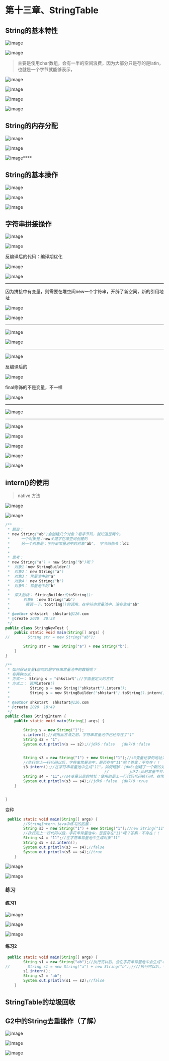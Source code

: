 # 第十三章、StringTable

## String的基本特性

![image](https://static.lovedata.net/20-12-15-9cb05c9c084a86448e83b6a7ad4054a4.png-wm)

![image](https://static.lovedata.net/20-12-15-0ca66266679c549286e3980fa5c32381.png-wm)

> 主要是使用char数组，会有一半的空间浪费，因为大部分只是存的是latin，也就是一个字节就能够表示，

![image](https://static.lovedata.net/20-12-15-856ec17af512181f7b76ee925719857d.png-wm)

![image](https://static.lovedata.net/20-12-15-e987d4bc85462e05f3fd3d5357f06e7f.png-wm)

![image](https://static.lovedata.net/20-12-15-49c9d499e4a3251b0bfed9e7a0d81603.png-wm)



![image](https://static.lovedata.net/20-12-15-adb106e0f2786a2820a1e9e902567937.png-wm)



## String的内存分配

![image](https://static.lovedata.net/20-12-15-6fefacfa2dec8887347539f3e16222fe.png-wm)

![image](https://static.lovedata.net/20-12-15-2730251ccc3e4921b01f45521396c30e.png-wm)

![image](https://static.lovedata.net/20-12-15-3f724061b313fdb0c93a6b48ecdb9a8d.png-wm)****

## String的基本操作

![image](https://static.lovedata.net/20-12-15-97e9b2ad13a5f74bfbad3b07726f2251.png-wm)



![image](https://static.lovedata.net/20-12-15-79ec8722f80da0502e628ca63082ee1b.png-wm)

![image](https://static.lovedata.net/20-12-15-001d740dd009938f5c867013360cfa26.png-wm)

## 字符串拼接操作

![image](https://static.lovedata.net/20-12-16-0963395a8646dac87950dd5f0c3e9ff7.png-wm)

![image](https://static.lovedata.net/20-12-16-f7397bcd214a7f585645fb18e4247f29.png-wm)

反编译后的代码：编译期优化

![image](https://static.lovedata.net/20-12-16-390645547d1904a4c75edf6c84d5caeb.png-wm)

![image](https://static.lovedata.net/20-12-16-ae473b8c0adc5b7c30059cce5c4fed14.png-wm)

---

  因为拼接中有变量，则需要在堆空间new一个字符串，开辟了新空间，新的引用地址

![image](https://static.lovedata.net/20-12-16-c78945933de6a4786acdad73a78ed362.png-wm)

![image](https://static.lovedata.net/20-12-16-105c700ade7b6b2a41f5e0df16b57d46.png-wm)



---

![image](https://static.lovedata.net/20-12-16-2f8d71bf056e37c3f59e2e67fad0cea5.png-wm)

![image](https://static.lovedata.net/20-12-16-b823d4082331ef7c8568ff34d969934a.png-wm)



---

![image](https://static.lovedata.net/20-12-16-6786c1191ece5be05d71a1fe9a91c50c.png-wm)

反编译后的

![image](https://static.lovedata.net/20-12-16-47925aa4eb827ac883fc52bd91376534.png-wm)

final修饰的不是变量，不一样

![image](https://static.lovedata.net/20-12-16-cc532d8a2444998643d08e658568ef03.png-wm)

---

![image](https://static.lovedata.net/20-12-16-c9915ff8d30353bd01aebfc5edc3132b.png-wm)

---

![image](https://static.lovedata.net/20-12-16-20542d10d0c9fb7184839720e335c426.png-wm)

![image](https://static.lovedata.net/20-12-16-7f66ffa0359fcc6b0265c40a267c80b0.png-wm)

![image](https://static.lovedata.net/20-12-16-f0c245145bc58a96e6b0f47a43e598d1.png-wm)

![image](https://static.lovedata.net/20-12-16-4786ee9ed1f06f1ad78b9cd0211d74ee.png-wm)

![image](https://static.lovedata.net/20-12-16-5f3815c6341353137b02ad072be50cdb.png-wm)



## intern()的使用

> native 方法

![image](https://static.lovedata.net/20-12-17-8002449cb26a1d40a57e25937664e134.png-wm)



![image](https://static.lovedata.net/20-12-17-7b8370015585530e3fed28153e542f32.png-wm)



```java
/**
 * 题目：
 * new String("ab")会创建几个对象？看字节码，就知道是两个。
 *     一个对象是：new关键字在堆空间创建的
 *     另一个对象是：字符串常量池中的对象"ab"。 字节码指令：ldc
 *
 *
 * 思考：
 * new String("a") + new String("b")呢？
 *  对象1：new StringBuilder()
 *  对象2： new String("a")
 *  对象3： 常量池中的"a"
 *  对象4： new String("b")
 *  对象5： 常量池中的"b"
 *
 *  深入剖析： StringBuilder的toString():
 *      对象6 ：new String("ab")
 *       强调一下，toString()的调用，在字符串常量池中，没有生成"ab"
 *
 * @author shkstart  shkstart@126.com
 * @create 2020  20:38
 */
public class StringNewTest {
    public static void main(String[] args) {
//        String str = new String("ab");

        String str = new String("a") + new String("b");
    }
}

```



```java
/**
 * 如何保证变量s指向的是字符串常量池中的数据呢？
 * 有两种方式：
 * 方式一： String s = "shkstart";//字面量定义的方式
 * 方式二： 调用intern()
 *         String s = new String("shkstart").intern();
 *         String s = new StringBuilder("shkstart").toString().intern();
 *
 * @author shkstart  shkstart@126.com
 * @create 2020  18:49
 */
public class StringIntern {
    public static void main(String[] args) {

        String s = new String("1");
        s.intern();//调用此方法之前，字符串常量池中已经存在了"1"
        String s2 = "1";
        System.out.println(s == s2);//jdk6：false   jdk7/8：false


        String s3 = new String("1") + new String("1");//s3变量记录的地址为：new String("11")
        //执行完上一行代码以后，字符串常量池中，是否存在"11"呢？答案：不存在！！
        s3.intern();//在字符串常量池中生成"11"。如何理解：jdk6:创建了一个新的对象"11",也就有新的地址。
                                            //         jdk7:此时常量中并没有创建"11",而是创建一个指向堆空间中new String("11")的地址
        String s4 = "11";//s4变量记录的地址：使用的是上一行代码代码执行时，在常量池中生成的"11"的地址
        System.out.println(s3 == s4);//jdk6：false  jdk7/8：true
    }


}
```



变种

```java
 public static void main(String[] args) {
        //StringIntern.java中练习的拓展：
        String s3 = new String("1") + new String("1");//new String("11")
        //执行完上一行代码以后，字符串常量池中，是否存在"11"呢？答案：不存在！！
        String s4 = "11";//在字符串常量池中生成对象"11"
        String s5 = s3.intern();
        System.out.println(s3 == s4);//false
        System.out.println(s5 == s4);//true
    }
```



![image](https://static.lovedata.net/20-12-17-2f95b46ee088442ad68a12324f83936e.png-wm)





![image](https://static.lovedata.net/20-12-21-bface7dae5ae8c06e0fa90b8298a4e55.png-wm)



### 练习

#### 练习1

![image](https://static.lovedata.net/20-12-21-5122661dcd2a057562fc8933a92652b3.png-wm)



![image](https://static.lovedata.net/20-12-21-02344d30354c99b94a60d80b78518104.png-wm)

![image](https://static.lovedata.net/20-12-21-69f785092b7c3b39d20a6c19b5e6d8d2.png-wm)



#### 练习2

```java
 public static void main(String[] args) {
        String s1 = new String("ab");//执行完以后，会在字符串常量池中会生成"ab"
//        String s1 = new String("a") + new String("b");////执行完以后，不会在字符串常量池中会生成"ab"
        s1.intern();
        String s2 = "ab";
        System.out.println(s1 == s2);//false
    }
```



## StringTable的垃圾回收



## G2中的String去重操作（了解）

![image](https://static.lovedata.net/20-12-21-02d17e619ed0b2a51b4584c0eaed7017.png-wm)

![image](https://static.lovedata.net/20-12-21-37e0450ace130a3f4548cb1dcfb78b57.png-wm)



![image](https://static.lovedata.net/20-12-21-e6d4dc4fb3569a5096c808583f693512.png-wm)

